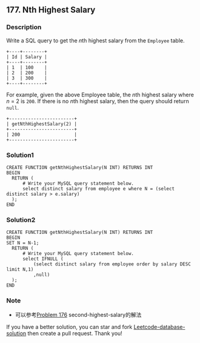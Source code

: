 ## 177. Nth Highest Salary

### Description

Write a SQL query to get the *n*th highest salary from the `Employee` table.

```
+----+--------+
| Id | Salary |
+----+--------+
| 1  | 100    |
| 2  | 200    |
| 3  | 300    |
+----+--------+
```

For example, given the above Employee table, the *n*th highest salary where *n* = 2 is `200`. If there is no *n*th highest salary, then the query should return `null`.

```
+------------------------+
| getNthHighestSalary(2) |
+------------------------+
| 200                    |
+------------------------+
```



### Solution1

```mysql
CREATE FUNCTION getNthHighestSalary(N INT) RETURNS INT
BEGIN
  RETURN (
      # Write your MySQL query statement below.
      select distinct salary from employee e where N = (select distinct salary > e.salary)
  );
END
```





### Solution2

```mysql
CREATE FUNCTION getNthHighestSalary(N INT) RETURNS INT
BEGIN
SET N = N-1;
  RETURN (
      # Write your MySQL query statement below.
      select IFNULL (
          (select distinct salary from employee order by salary DESC limit N,1)
          ,null)
  );
END
```

### Note

- 可以参考[Problem 176](<https://github.com/orrrz/Leetcode-database-solution/tree/master/second-highest-salary>) second-highest-salary的解法

If you have a better solution, you can star and fork [Leetcode-database-solution](https://github.com/orrrz/Leetcode-database-solution) then create a pull request. Thank you!